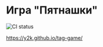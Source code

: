# Игра "Пятнашки"

![CI status](https://github.com/y2k/tag-game/actions/workflows/action.yml/badge.svg)

https://y2k.github.io/tag-game/
